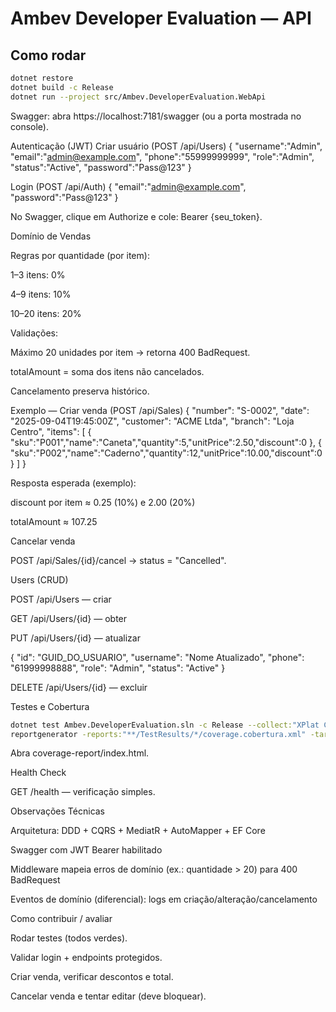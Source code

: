 ﻿# Ambev Developer Evaluation — API

## Como rodar
```bash
dotnet restore
dotnet build -c Release
dotnet run --project src/Ambev.DeveloperEvaluation.WebApi
```

Swagger: abra https://localhost:7181/swagger
 (ou a porta mostrada no console).

Autenticação (JWT)
Criar usuário (POST /api/Users)
{
  "username":"Admin",
  "email":"admin@example.com",
  "phone":"55999999999",
  "role":"Admin",
  "status":"Active",
  "password":"Pass@123"
}

Login (POST /api/Auth)
{
  "email":"admin@example.com",
  "password":"Pass@123"
}


No Swagger, clique em Authorize e cole: Bearer {seu_token}.

Domínio de Vendas

Regras por quantidade (por item):

1–3 itens: 0%

4–9 itens: 10%

10–20 itens: 20%

Validações:

Máximo 20 unidades por item → retorna 400 BadRequest.

totalAmount = soma dos itens não cancelados.

Cancelamento preserva histórico.

Exemplo — Criar venda (POST /api/Sales)
{
  "number": "S-0002",
  "date": "2025-09-04T19:45:00Z",
  "customer": "ACME Ltda",
  "branch": "Loja Centro",
  "items": [
    { "sku":"P001","name":"Caneta","quantity":5,"unitPrice":2.50,"discount":0 },
    { "sku":"P002","name":"Caderno","quantity":12,"unitPrice":10.00,"discount":0 }
  ]
}


Resposta esperada (exemplo):

discount por item ≈ 0.25 (10%) e 2.00 (20%)

totalAmount ≈ 107.25

Cancelar venda

POST /api/Sales/{id}/cancel → status = "Cancelled".

Users (CRUD)

POST /api/Users — criar

GET /api/Users/{id} — obter

PUT /api/Users/{id} — atualizar

{
  "id": "GUID_DO_USUARIO",
  "username": "Nome Atualizado",
  "phone": "61999998888",
  "role": "Admin",
  "status": "Active"
}


DELETE /api/Users/{id} — excluir

Testes e Cobertura
```bash
dotnet test Ambev.DeveloperEvaluation.sln -c Release --collect:"XPlat Code Coverage"
reportgenerator -reports:"**/TestResults/*/coverage.cobertura.xml" -targetdir:"coverage-report" -reporttypes:Html
```


Abra coverage-report/index.html.

Health Check

GET /health — verificação simples.

Observações Técnicas

Arquitetura: DDD + CQRS + MediatR + AutoMapper + EF Core

Swagger com JWT Bearer habilitado

Middleware mapeia erros de domínio (ex.: quantidade > 20) para 400 BadRequest

Eventos de domínio (diferencial): logs em criação/alteração/cancelamento

Como contribuir / avaliar

Rodar testes (todos verdes).

Validar login + endpoints protegidos.

Criar venda, verificar descontos e total.

Cancelar venda e tentar editar (deve bloquear).
